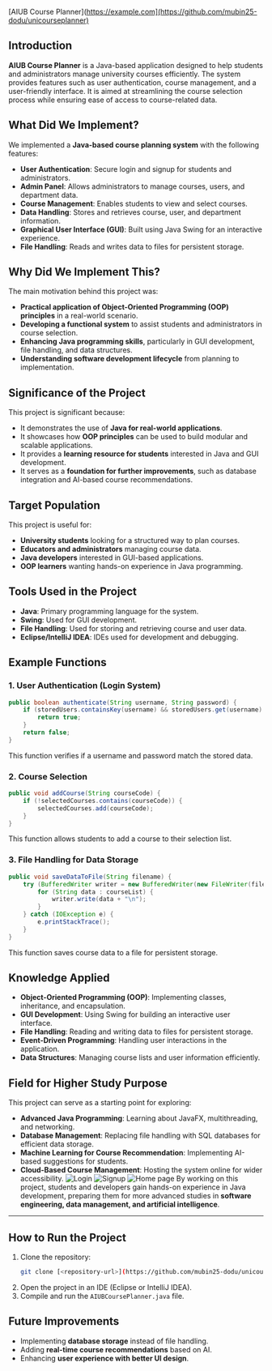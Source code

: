 
[AIUB Course Planner](https://example.com](https://github.com/mubin25-dodu/unicourseplanner)


## Introduction
**AIUB Course Planner** is a Java-based application designed to help students and administrators manage university courses efficiently. The system provides features such as user authentication, course management, and a user-friendly interface. It is aimed at streamlining the course selection process while ensuring ease of access to course-related data.

## What Did We Implement?
We implemented a **Java-based course planning system** with the following features:
- **User Authentication**: Secure login and signup for students and administrators.
- **Admin Panel**: Allows administrators to manage courses, users, and department data.
- **Course Management**: Enables students to view and select courses.
- **Data Handling**: Stores and retrieves course, user, and department information.
- **Graphical User Interface (GUI)**: Built using Java Swing for an interactive experience.
- **File Handling**: Reads and writes data to files for persistent storage.

## Why Did We Implement This?
The main motivation behind this project was:
- **Practical application of Object-Oriented Programming (OOP) principles** in a real-world scenario.
- **Developing a functional system** to assist students and administrators in course selection.
- **Enhancing Java programming skills**, particularly in GUI development, file handling, and data structures.
- **Understanding software development lifecycle** from planning to implementation.

## Significance of the Project
This project is significant because:
- It demonstrates the use of **Java for real-world applications**.
- It showcases how **OOP principles** can be used to build modular and scalable applications.
- It provides a **learning resource for students** interested in Java and GUI development.
- It serves as a **foundation for further improvements**, such as database integration and AI-based course recommendations.

## Target Population
This project is useful for:
- **University students** looking for a structured way to plan courses.
- **Educators and administrators** managing course data.
- **Java developers** interested in GUI-based applications.
- **OOP learners** wanting hands-on experience in Java programming.

## Tools Used in the Project
- **Java**: Primary programming language for the system.
- **Swing**: Used for GUI development.
- **File Handling**: Used for storing and retrieving course and user data.
- **Eclipse/IntelliJ IDEA**: IDEs used for development and debugging.

## Example Functions
### 1. User Authentication (Login System)
```java
public boolean authenticate(String username, String password) {
    if (storedUsers.containsKey(username) && storedUsers.get(username).equals(password)) {
        return true;
    }
    return false;
}
```
This function verifies if a username and password match the stored data.

### 2. Course Selection
```java
public void addCourse(String courseCode) {
    if (!selectedCourses.contains(courseCode)) {
        selectedCourses.add(courseCode);
    }
}
```
This function allows students to add a course to their selection list.

### 3. File Handling for Data Storage
```java
public void saveDataToFile(String filename) {
    try (BufferedWriter writer = new BufferedWriter(new FileWriter(filename))) {
        for (String data : courseList) {
            writer.write(data + "\n");
        }
    } catch (IOException e) {
        e.printStackTrace();
    }
}
```
This function saves course data to a file for persistent storage.

## Knowledge Applied
- **Object-Oriented Programming (OOP)**: Implementing classes, inheritance, and encapsulation.
- **GUI Development**: Using Swing for building an interactive user interface.
- **File Handling**: Reading and writing data to files for persistent storage.
- **Event-Driven Programming**: Handling user interactions in the application.
- **Data Structures**: Managing course lists and user information efficiently.

## Field for Higher Study Purpose
This project can serve as a starting point for exploring:
- **Advanced Java Programming**: Learning about JavaFX, multithreading, and networking.
- **Database Management**: Replacing file handling with SQL databases for efficient data storage.
- **Machine Learning for Course Recommendation**: Implementing AI-based suggestions for students.
- **Cloud-Based Course Management**: Hosting the system online for wider accessibility.
![Login](https://github.com/mubin25-dodu/unicourseplanner/blob/main/oop%20project%201/Images/Screenshot%202025-02-01%20061353.png)
![Signup](https://github.com/mubin25-dodu/unicourseplanner/blob/main/oop%20project%201/Images/Screenshot%202025-02-01%20061420.png)
![Home page](https://github.com/mubin25-dodu/unicourseplanner/blob/main/oop%20project%201/Images/Screenshot%202025-02-01%20061513.png)
By working on this project, students and developers gain hands-on experience in Java development, preparing them for more advanced studies in **software engineering, data management, and artificial intelligence**.

---

## How to Run the Project
1. Clone the repository:
   ```bash
   git clone [<repository-url>](https://github.com/mubin25-dodu/unicourseplanner.git)
   ```
2. Open the project in an IDE (Eclipse or IntelliJ IDEA).
3. Compile and run the `AIUBCoursePlanner.java` file.

## Future Improvements
- Implementing **database storage** instead of file handling.
- Adding **real-time course recommendations** based on AI.
- Enhancing **user experience with better UI design**.


